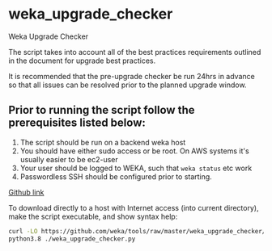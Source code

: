 # weka_upgrade_checker
Weka Upgrade Checker

The script takes into account all of the best practices requirements outlined in the document for upgrade best practices.

It is recommended that the pre-upgrade checker be run 24hrs in advance so that all issues can be resolved prior to the planned upgrade window.


## Prior to running the script follow the prerequisites listed below:

1. The script should be run on a backend weka host
2. You should have either sudo access or be root. On AWS systems it's usually easier to be ec2-user
3. Your user should be logged to WEKA, such that `weka status` etc work
4. Passwordless SSH should be configured prior to starting.

[Github link](https://github.com/weka/tools/tree/master/weka_upgrade_checker)

To download directly to a host with Internet access (into current directory), make the script executable, and show syntax help:

```bash
curl -LO https://github.com/weka/tools/raw/master/weka_upgrade_checker/weka_upgrade_checker.py
python3.8 ./weka_upgrade_checker.py
```
